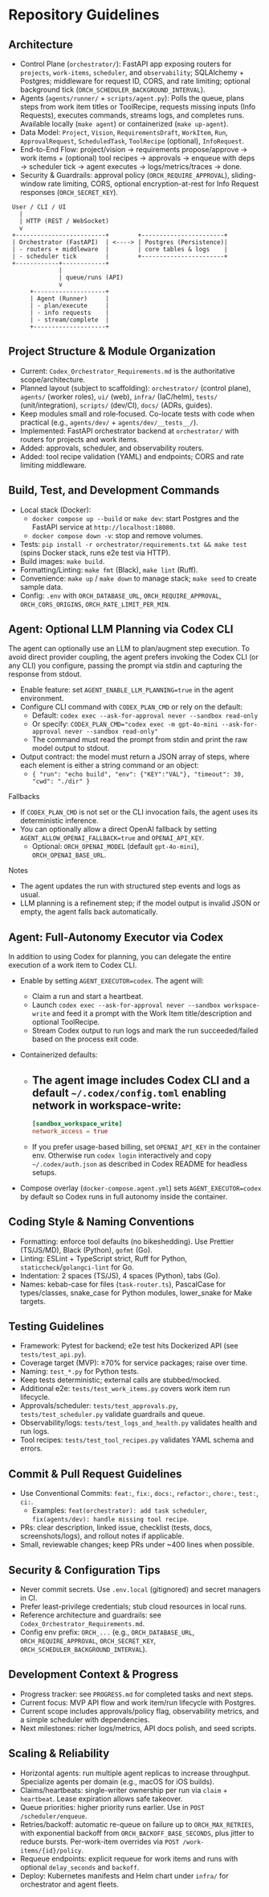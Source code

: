 # Repository Guidelines

## Architecture
- Control Plane (`orchestrator/`): FastAPI app exposing routers for `projects`, `work-items`, `scheduler`, and `observability`; SQLAlchemy + Postgres; middleware for request ID, CORS, and rate limiting; optional background tick (`ORCH_SCHEDULER_BACKGROUND_INTERVAL`).
- Agents (`agents/runner/` + `scripts/agent.py`): Polls the queue, plans steps from work item titles or ToolRecipe, requests missing inputs (Info Requests), executes commands, streams logs, and completes runs. Available locally (`make agent`) or containerized (`make up-agent`).
- Data Model: `Project`, `Vision`, `RequirementsDraft`, `WorkItem`, `Run`, `ApprovalRequest`, `ScheduledTask`, `ToolRecipe` (optional), `InfoRequest`.
- End-to-End Flow: project/vision → requirements propose/approve → work items + (optional) tool recipes → approvals → enqueue with deps → scheduler tick → agent executes → logs/metrics/traces → done.
- Security & Guardrails: approval policy (`ORCH_REQUIRE_APPROVAL`), sliding-window rate limiting, CORS, optional encryption-at-rest for Info Request responses (`ORCH_SECRET_KEY`).

```text
 User / CLI / UI
   |
   | HTTP (REST / WebSocket)
   v
 +-------------------------+        +-----------------------+
 | Orchestrator (FastAPI)  | <----> | Postgres (Persistence)|
 | - routers + middleware  |        | core tables & logs    |
 | - scheduler tick        |        +-----------------------+
 +------------+------------+
              |
              | queue/runs (API)
              v
      +--------------------+
      | Agent (Runner)     |
      | - plan/execute     |
      | - info requests    |
      | - stream/complete  |
      +--------------------+
```

## Project Structure & Module Organization
- Current: `Codex_Orchestrator_Requirements.md` is the authoritative scope/architecture.
- Planned layout (subject to scaffolding): `orchestrator/` (control plane), `agents/` (worker roles), `ui/` (web), `infra/` (IaC/helm), `tests/` (unit/integration), `scripts/` (dev/CI), `docs/` (ADRs, guides).
- Keep modules small and role‑focused. Co-locate tests with code when practical (e.g., `agents/dev/` + `agents/dev/__tests__/`).
- Implemented: FastAPI orchestrator backend at `orchestrator/` with routers for projects and work items.
- Added: approvals, scheduler, and observability routers.
 - Added: tool recipe validation (YAML) and endpoints; CORS and rate limiting middleware.

## Build, Test, and Development Commands
- Local stack (Docker):
  - `docker compose up --build` or `make dev`: start Postgres and the FastAPI service at `http://localhost:18080`.
  - `docker compose down -v`: stop and remove volumes.
- Tests: `pip install -r orchestrator/requirements.txt && make test` (spins Docker stack, runs e2e test via HTTP).
- Build images: `make build`.
- Formatting/Linting: `make fmt` (Black), `make lint` (Ruff).
- Convenience: `make up` / `make down` to manage stack; `make seed` to create sample data.
 - Config: `.env` with `ORCH_DATABASE_URL`, `ORCH_REQUIRE_APPROVAL`, `ORCH_CORS_ORIGINS`, `ORCH_RATE_LIMIT_PER_MIN`.

## Agent: Optional LLM Planning via Codex CLI
The agent can optionally use an LLM to plan/augment step execution. To avoid direct provider coupling,
the agent prefers invoking the Codex CLI (or any CLI) you configure, passing the prompt via stdin and
capturing the response from stdout.

- Enable feature: set `AGENT_ENABLE_LLM_PLANNING=true` in the agent environment.
- Configure CLI command with `CODEX_PLAN_CMD` or rely on the default:
  - Default: `codex exec --ask-for-approval never --sandbox read-only`
  - Or specify: `CODEX_PLAN_CMD="codex exec -m gpt-4o-mini --ask-for-approval never --sandbox read-only"`
  - The command must read the prompt from stdin and print the raw model output to stdout.
- Output contract: the model must return a JSON array of steps, where each element is either a string command or an object:
  - `{ "run": "echo build", "env": {"KEY":"VAL"}, "timeout": 30, "cwd": "./dir" }`

Fallbacks
- If `CODEX_PLAN_CMD` is not set or the CLI invocation fails, the agent uses its deterministic inference.
- You can optionally allow a direct OpenAI fallback by setting `AGENT_ALLOW_OPENAI_FALLBACK=true` and `OPENAI_API_KEY`.
  - Optional: `ORCH_OPENAI_MODEL` (default `gpt-4o-mini`), `ORCH_OPENAI_BASE_URL`.

Notes
- The agent updates the run with structured step events and logs as usual.
- LLM planning is a refinement step; if the model output is invalid JSON or empty, the agent falls back automatically.

## Agent: Full-Autonomy Executor via Codex
In addition to using Codex for planning, you can delegate the entire execution of a work item to Codex CLI.

- Enable by setting `AGENT_EXECUTOR=codex`. The agent will:
  - Claim a run and start a heartbeat.
  - Launch `codex exec --ask-for-approval never --sandbox workspace-write` and feed it a prompt with the Work Item title/description and optional ToolRecipe.
  - Stream Codex output to run logs and mark the run succeeded/failed based on the process exit code.

- Containerized defaults:
  - The agent image includes Codex CLI and a default `~/.codex/config.toml` enabling network in workspace-write:
    -
    ```toml
    [sandbox_workspace_write]
    network_access = true
    ```
  - If you prefer usage-based billing, set `OPENAI_API_KEY` in the container env. Otherwise run `codex login` interactively and copy `~/.codex/auth.json` as described in Codex README for headless setups.

- Compose overlay (`docker-compose.agent.yml`) sets `AGENT_EXECUTOR=codex` by default so Codex runs in full autonomy inside the container.

## Coding Style & Naming Conventions
- Formatting: enforce tool defaults (no bikeshedding). Use Prettier (TS/JS/MD), Black (Python), `gofmt` (Go).
- Linting: ESLint + TypeScript strict, Ruff for Python, `staticcheck`/`golangci-lint` for Go.
- Indentation: 2 spaces (TS/JS), 4 spaces (Python), tabs (Go).
- Names: kebab-case for files (`task-router.ts`), PascalCase for types/classes, snake_case for Python modules, lower_snake for Make targets.

## Testing Guidelines
- Framework: Pytest for backend; e2e test hits Dockerized API (see `tests/test_api.py`).
- Coverage target (MVP): ≥70% for service packages; raise over time.
- Naming: `test_*.py` for Python tests.
- Keep tests deterministic; external calls are stubbed/mocked.
- Additional e2e: `tests/test_work_items.py` covers work item run lifecycle.
- Approvals/scheduler: `tests/test_approvals.py`, `tests/test_scheduler.py` validate guardrails and queue.
- Observability/logs: `tests/test_logs_and_health.py` validates health and run logs.
 - Tool recipes: `tests/test_tool_recipes.py` validates YAML schema and errors.

## Commit & Pull Request Guidelines
- Use Conventional Commits: `feat:`, `fix:`, `docs:`, `refactor:`, `chore:`, `test:`, `ci:`.
  - Examples: `feat(orchestrator): add task scheduler`, `fix(agents/dev): handle missing tool recipe`.
- PRs: clear description, linked issue, checklist (tests, docs, screenshots/logs), and rollout notes if applicable.
- Small, reviewable changes; keep PRs under ~400 lines when possible.

## Security & Configuration Tips
- Never commit secrets. Use `.env.local` (gitignored) and secret managers in CI.
- Prefer least-privilege credentials; stub cloud resources in local runs.
- Reference architecture and guardrails: see `Codex_Orchestrator_Requirements.md`.
 - Config env prefix: `ORCH_...` (e.g., `ORCH_DATABASE_URL`, `ORCH_REQUIRE_APPROVAL`, `ORCH_SECRET_KEY`, `ORCH_SCHEDULER_BACKGROUND_INTERVAL`).

## Development Context & Progress
- Progress tracker: see `PROGRESS.md` for completed tasks and next steps.
- Current focus: MVP API flow and work item/run lifecycle with Postgres.
- Current scope includes approvals/policy flag, observability metrics, and a simple scheduler with dependencies.
- Next milestones: richer logs/metrics, API docs polish, and seed scripts.

## Scaling & Reliability
- Horizontal agents: run multiple agent replicas to increase throughput. Specialize agents per domain (e.g., macOS for iOS builds).
- Claims/heartbeats: single-writer ownership per run via `claim` + `heartbeat`. Lease expiration allows safe takeover.
- Queue priorities: higher priority runs earlier. Use in `POST /scheduler/enqueue`.
- Retries/backoff: automatic re-queue on failure up to `ORCH_MAX_RETRIES`, with exponential backoff from `ORCH_BACKOFF_BASE_SECONDS`, plus jitter to reduce bursts. Per-work-item overrides via `POST /work-items/{id}/policy`.
- Requeue endpoints: explicit requeue for work items and runs with optional `delay_seconds` and `backoff`.
- Deploy: Kubernetes manifests and Helm chart under `infra/` for orchestrator and agent fleets.
